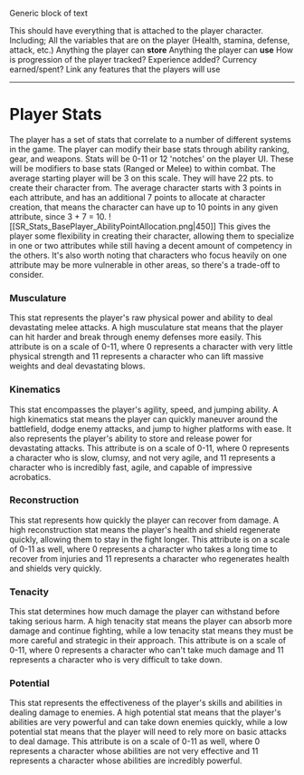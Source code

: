 Generic block of text

This should have everything that is attached to the player character. 
Including;
All the variables that are on the player (Health, stamina, defense, attack, etc.)
Anything the player can **store**
Anything the player can **use**
How is progression of the player tracked? Experience added? Currency earned/spent?
Link any features that the players will use

---
# Player Stats
The player has a set of stats that correlate to a number of different systems in the game. The player can modify their base stats through ability ranking, gear, and weapons. 
Stats will be 0-11 or 12 'notches' on the player UI. These will be modifiers to base stats (Ranged or Melee) to within combat. The average starting player will be 3 on this scale. They will have 22 pts. to create their character from. 
The average character starts with 3 points in each attribute, and has an additional 7 points to allocate at character creation, that means the character can have up to 10 points in any given attribute, since 3 + 7 = 10.
![[SR_Stats_BasePlayer_AbilityPointAllocation.png|450]]
This gives the player some flexibility in creating their character, allowing them to specialize in one or two attributes while still having a decent amount of competency in the others. It's also worth noting that characters who focus heavily on one attribute may be more vulnerable in other areas, so there's a trade-off to consider.

### Musculature
This stat represents the player's raw physical power and ability to deal devastating melee attacks. A high musculature stat means that the player can hit harder and break through enemy defenses more easily.
This attribute is on a scale of 0-11, where 0 represents a character with very little physical strength and 11 represents a character who can lift massive weights and deal devastating blows.

### Kinematics
This stat encompasses the player's agility, speed, and jumping ability. A high kinematics stat means the player can quickly maneuver around the battlefield, dodge enemy attacks, and jump to higher platforms with ease. It also represents the player's ability to store and release power for devastating attacks.
This attribute is on a scale of 0-11, where 0 represents a character who is slow, clumsy, and not very agile, and 11 represents a character who is incredibly fast, agile, and capable of impressive acrobatics.

### Reconstruction
This stat represents how quickly the player can recover from damage. A high reconstruction stat means the player's health and shield regenerate quickly, allowing them to stay in the fight longer.
This attribute is on a scale of 0-11 as well, where 0 represents a character who takes a long time to recover from injuries and 11 represents a character who regenerates health and shields very quickly.

### Tenacity
This stat determines how much damage the player can withstand before taking serious harm. A high tenacity stat means the player can absorb more damage and continue fighting, while a low tenacity stat means they must be more careful and strategic in their approach.
This attribute is on a scale of 0-11, where 0 represents a character who can't take much damage and 11 represents a character who is very difficult to take down.

### Potential
This stat represents the effectiveness of the player's skills and abilities in dealing damage to enemies. A high potential stat means that the player's abilities are very powerful and can take down enemies quickly, while a low potential stat means that the player will need to rely more on basic attacks to deal damage.
This attribute is on a scale of 0-11 as well, where 0 represents a character whose abilities are not very effective and 11 represents a character whose abilities are incredibly powerful.
